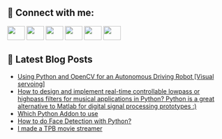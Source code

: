 ## 🔎 Connect with me:
[<img height="32" width="40" src="https://cdn.jsdelivr.net/npm/simple-icons@v5/icons/telegram.svg" />](https://t.me/bullbesh)
[<img height="32" width="40" src="https://cdn.jsdelivr.net/npm/simple-icons@v5/icons/vk.svg" />](https://vk.com/bullbesh)
[<img height="32" width="40" src="https://cdn.jsdelivr.net/npm/simple-icons@v5/icons/twitter.svg" />](https://twitter.com/bullbesh1)
[<img height="32" width="40" src="https://cdn.jsdelivr.net/npm/simple-icons@v5/icons/instagram.svg" />](https://www.instagram.com/bullbesh)
[<img height="32" width="40" src="https://cdn.jsdelivr.net/npm/simple-icons@v5/icons/reddit.svg" />](https://www.reddit.com/user/bullbesh)
[<img height="32" width="40" src="https://cdn.jsdelivr.net/npm/simple-icons@v5/icons/youtube.svg" />](https://www.youtube.com/channel/UCtfjRs6uzgq5mfm8S06WTcg)

## 📕 Latest Blog Posts
<!-- BLOG-POST-LIST:START -->
- [Using Python and OpenCV for an Autonomous Driving Robot [Visual servoing]](https://www.reddit.com/r/Python/comments/urq21c/using_python_and_opencv_for_an_autonomous_driving/)
- [How to design and implement real-time controllable lowpass or highpass filters for musical applications in Python? Python is a great alternative to Matlab for digital signal processing prototypes :&rpar;](https://www.reddit.com/r/Python/comments/urpxwv/how_to_design_and_implement_realtime_controllable/)
- [Which Python Addon to use](https://www.reddit.com/r/Python/comments/urpcym/which_python_addon_to_use/)
- [How to do Face Detection with Python?](https://www.reddit.com/r/Python/comments/urp8dc/how_to_do_face_detection_with_python/)
- [I made a TPB movie streamer](https://www.reddit.com/r/Python/comments/urp6cd/i_made_a_tpb_movie_streamer/)
<!-- BLOG-POST-LIST:END -->
